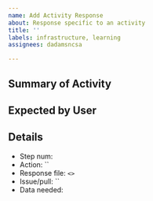 ```yaml
---
name: Add Activity Response
about: Response specific to an activity
title: ''
labels: infrastructure, learning
assignees: dadamsncsa

---
```


## Summary of Activity

## Expected by User

## Details
* Step num: 
* Action: ``
* Response file: `<>`
* Issue/pull: ``
* Data needed:
